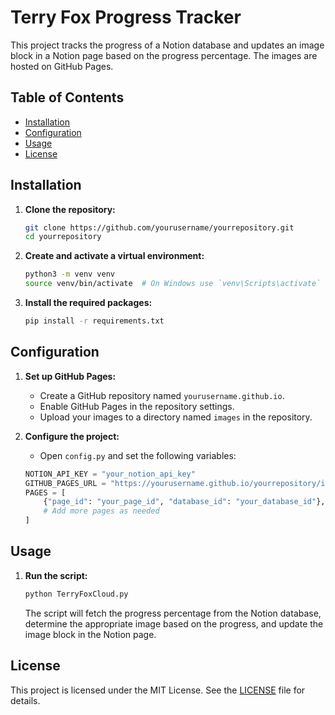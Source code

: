 # Terry Fox Progress Tracker

This project tracks the progress of a Notion database and updates an image block in a Notion page based on the progress percentage. The images are hosted on GitHub Pages.

## Table of Contents

- [Installation](#installation)
- [Configuration](#configuration)
- [Usage](#usage)
- [License](#license)

## Installation

1. **Clone the repository:**

    ```sh
    git clone https://github.com/yourusername/yourrepository.git
    cd yourrepository
    ```

2. **Create and activate a virtual environment:**

    ```sh
    python3 -m venv venv
    source venv/bin/activate  # On Windows use `venv\Scripts\activate`
    ```

3. **Install the required packages:**

    ```sh
    pip install -r requirements.txt
    ```

## Configuration

1. **Set up GitHub Pages:**

    - Create a GitHub repository named `yourusername.github.io`.
    - Enable GitHub Pages in the repository settings.
    - Upload your images to a directory named `images` in the repository.

2. **Configure the project:**

    - Open `config.py` and set the following variables:

    ```python
    NOTION_API_KEY = "your_notion_api_key"
    GITHUB_PAGES_URL = "https://yourusername.github.io/yourrepository/images/"
    PAGES = [
        {"page_id": "your_page_id", "database_id": "your_database_id"},
        # Add more pages as needed
    ]
    ```

## Usage

1. **Run the script:**

    ```sh
    python TerryFoxCloud.py
    ```

    The script will fetch the progress percentage from the Notion database, determine the appropriate image based on the progress, and update the image block in the Notion page.

## License

This project is licensed under the MIT License. See the [LICENSE](LICENSE) file for details.

